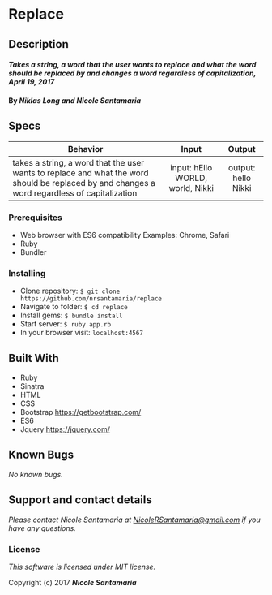 # Replace

## Description
#### _Takes a string, a word that the user wants to replace and what the word should be replaced by and changes a word regardless of capitalization, April 19, 2017_

#### By _**Niklas Long and Nicole Santamaria**_

## Specs
| Behavior |  Input   |  Output  |
|----------|:--------:|:--------:|
|takes a string, a word that the user wants to replace and what the word should be replaced by and changes a word regardless of capitalization|input: hEllo WORLD, world, Nikki|output: hello Nikki|

### Prerequisites

* Web browser with ES6 compatibility
Examples: Chrome, Safari
* Ruby
* Bundler

### Installing

* Clone repository: `$ git clone https://github.com/nrsantamaria/replace`
* Navigate to folder: `$ cd replace`
* Install gems: `$ bundle install`
* Start server: `$ ruby app.rb`
* In your browser visit: `localhost:4567`

## Built With

* Ruby
* Sinatra
* HTML
* CSS
* Bootstrap https://getbootstrap.com/
* ES6
* Jquery https://jquery.com/

## Known Bugs

_No known bugs._

## Support and contact details

_Please contact Nicole Santamaria at NicoleRSantamaria@gmail.com if you have any questions._

### License

*This software is licensed under MIT license.*

Copyright (c) 2017 **_Nicole Santamaria_**
